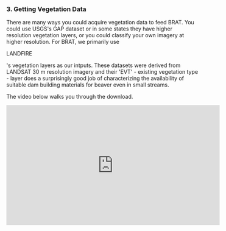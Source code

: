 ### 3. Getting Vegetation Data

There are many ways you could acquire vegetation data to feed BRAT. You could use USGS's GAP dataset or in some states they have higher resolution vegetation layers, or you could classify your own imagery at higher resolution. For BRAT, we primarily use 

LANDFIRE

's vegetation layers as our intputs. These datasets were derived from LANDSAT 30 m resolution imagery and their 'EVT' - existing vegetation type - layer does a surprisingly good job of characterizing the availability of suitable dam building materials for beaver even in small streams. 

The video below walks you through the download.

<iframe width="560" height="315" src="https://www.youtube.com/embed/08-wGa4E8ek" frameborder="0" allowfullscreen></iframe>

